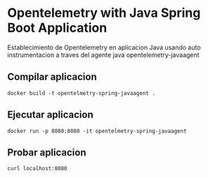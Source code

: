 # Opentelemetry with Java Spring Boot Application

Establecimiento de Opentelemetry en aplicacion Java usando auto instrumentacion a traves del agente java opentelemetry-javaagent

## Compilar aplicacion

```
docker build -t opentelmetry-spring-javaagent .
```

## Ejecutar aplicacion

```
docker run -p 8080:8080 -it opentelmetry-spring-javaagent
```

## Probar aplicacion

```
curl localhost:8080
```
